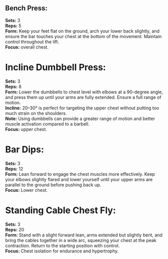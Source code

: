 ## Bench Press:<br>
**Sets:** 3<br>
**Reps:** 5<br>
**Form:** Keep your feet flat on the ground, arch your lower back slightly, and ensure the bar touches your chest at the bottom of the movement. Maintain control throughout the lift.<br>
**Focus:** overall chest.<br>

# Incline Dumbbell Press:<br>
**Sets:** 3<br>
**Reps:** 8<br>
**Form:** Lower the dumbbells to chest level with elbows at a 90-degree angle, and press them up until your arms are fully extended. Ensure a full range of motion.<br>
**Incline:** 20–30° is perfect for targeting the upper chest without putting too much strain on the shoulders.<br>
**Note:** Using dumbbells can provide a greater range of motion and better muscle activation compared to a barbell.<br>
**Focus:** upper chest.<br>

# Bar Dips:<br>
**Sets:** 3<br>
**Reps:** 12<br>
**Form:** Lean forward to engage the chest muscles more effectively. Keep your elbows slightly flared and lower yourself until your upper arms are parallel to the ground before pushing back up.<br>
**Focus:** Lower chest.<br>

# Standing Cable Chest Fly:<br>
**Sets:** 3<br>
**Reps:** 20<br>
**Form:** Stand with a slight forward lean, arms extended but slightly bent, and bring the cables together in a wide arc, squeezing your chest at the peak contraction. Return to the starting position with control.<br>
**Focus:** Chest isolation for endurance and hypertrophy.<br>
